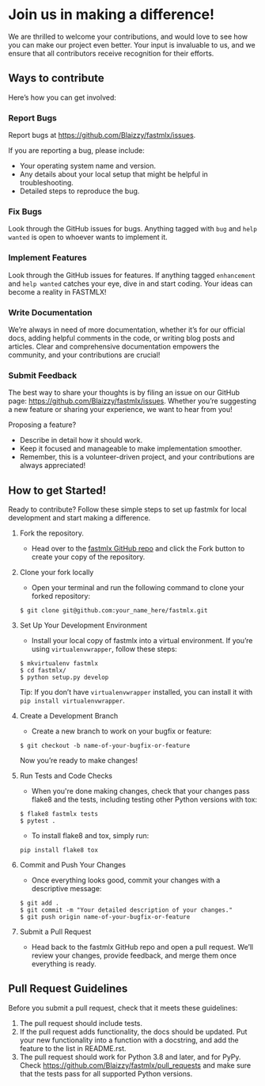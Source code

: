 # Join us in making a difference!

We are thrilled to welcome your contributions, and would love to see how you can make our project even better. Your input is invaluable to us, and we ensure that all contributors receive recognition for their efforts.

## Ways to contribute

Here’s how you can get involved:

### Report Bugs

Report bugs at <https://github.com/Blaizzy/fastmlx/issues>.

If you are reporting a bug, please include:

-   Your operating system name and version.
-   Any details about your local setup that might be helpful in troubleshooting.
-   Detailed steps to reproduce the bug.

### Fix Bugs

Look through the GitHub issues for bugs. Anything tagged with `bug` and `help wanted` is open to whoever wants to implement it.

### Implement Features

Look through the GitHub issues for features. If anything tagged `enhancement` and `help wanted` catches your eye, dive in and start coding. Your ideas can become a reality in FASTMLX!

### Write Documentation

We’re always in need of more documentation, whether it’s for our official docs, adding helpful comments in the code, or writing blog posts and articles. Clear and comprehensive documentation empowers the community, and your contributions are crucial!

### Submit Feedback

The best way to share your thoughts is by filing an issue on our GitHub page: <https://github.com/Blaizzy/fastmlx/issues>. Whether you’re suggesting a new feature or sharing your experience, we want to hear from you!

Proposing a feature?

-    Describe in detail how it should work.
-    Keep it focused and manageable to make implementation smoother.
-    Remember, this is a volunteer-driven project, and your contributions are always appreciated!

## How to get Started!

Ready to contribute? Follow these simple steps to set up fastmlx for local development and start making a difference.

1.  Fork the repository.
    -    Head over to the [fastmlx GitHub repo](<https://github.com/Blaizzy/fastmlx/>) and click the Fork button to create your copy of the repository.

2.  Clone your fork locally
    -    Open your terminal and run the following command to clone your forked repository:

    ```shell
    $ git clone git@github.com:your_name_here/fastmlx.git
    ```

3.  Set Up Your Development Environment
    -    Install your local copy of fastmlx into a virtual environment. If you’re using `virtualenvwrapper`, follow these steps:
    
    ```shell
    $ mkvirtualenv fastmlx
    $ cd fastmlx/
    $ python setup.py develop
    ```

    Tip: If you don’t have `virtualenvwrapper` installed, you can install it with `pip install virtualenvwrapper`.

4.  Create a Development Branch
    -    Create a new branch to work on your bugfix or feature:

    ```shell
    $ git checkout -b name-of-your-bugfix-or-feature
    ```

    Now you’re ready to make changes! 

5.  Run Tests and Code Checks

    -    When you're done making changes, check that your changes pass flake8
    and the tests, including testing other Python versions with tox:

    ```shell
    $ flake8 fastmlx tests
    $ pytest .
    ```

    -    To install flake8 and tox, simply run:
    ```
    pip install flake8 tox
    ```

6.  Commit and Push Your Changes
    -    Once everything looks good, commit your changes with a descriptive message:

    ```shell
    $ git add .
    $ git commit -m "Your detailed description of your changes."
    $ git push origin name-of-your-bugfix-or-feature
    ```

7.  Submit a Pull Request
    -    Head back to the fastmlx GitHub repo and open a pull request. We’ll review your changes, provide feedback, and merge them once everything is ready.

## Pull Request Guidelines

Before you submit a pull request, check that it meets these guidelines:

1.  The pull request should include tests.
2.  If the pull request adds functionality, the docs should be updated.
    Put your new functionality into a function with a docstring, and add
    the feature to the list in README.rst.
3.  The pull request should work for Python 3.8 and later, and
    for PyPy. Check <https://github.com/Blaizzy/fastmlx/pull_requests> and make sure that the tests pass for all
    supported Python versions.
